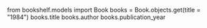 from bookshelf.models import Book
books = Book.objects.get(title = "1984")
books.title 
books.author 
books.publication_year